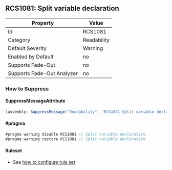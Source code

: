 ## RCS1081: Split variable declaration

Property | Value
--- | --- 
Id | RCS1081
Category | Readability
Default Severity | Warning
Enabled by Default | no
Supports Fade-Out | no
Supports Fade-Out Analyzer | no

### How to Suppress

#### SuppressMessageAttribute

```csharp
[assembly: SuppressMessage("Readability", "RCS1081:Split variable declaration.", Justification = "<Pending>")]
```

#### \#pragma

```csharp
#pragma warning disable RCS1081 // Split variable declaration.
#pragma warning restore RCS1081 // Split variable declaration.
```

#### Ruleset

* See [how to configure rule set](../HowToConfigureAnalyzers.md)
